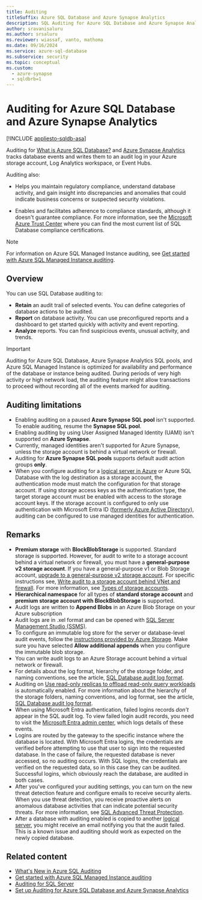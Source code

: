 ```yaml
---
title: Auditing
titleSuffix: Azure SQL Database and Azure Synapse Analytics
description: SQL Auditing for Azure SQL Database and Azure Synapse Analytics tracks database events and writes them to an audit log in your Azure storage account, Log Analytics workspace, or Event Hubs.
author: sravanisaluru
ms.author: srsaluru
ms.reviewer: wiassaf, vanto, mathoma
ms.date: 09/16/2024
ms.service: azure-sql-database
ms.subservice: security
ms.topic: conceptual
ms.custom:
  - azure-synapse
  - sqldbrb=1
---
```

# Auditing for Azure SQL Database and Azure Synapse Analytics

[!INCLUDE [appliesto-sqldb-asa](../includes/appliesto-sqldb-asa.md)]

Auditing for [What is Azure SQL Database?](sql-database-paas-overview.md) and [Azure Synapse Analytics](/azure/synapse-analytics/sql-data-warehouse/sql-data-warehouse-overview-what-is) tracks database events and writes them to an audit log in your Azure storage account, Log Analytics workspace, or Event Hubs.

Auditing also:

- Helps you maintain regulatory compliance, understand database activity, and gain insight into discrepancies and anomalies that could indicate business concerns or suspected security violations.

- Enables and facilitates adherence to compliance standards, although it doesn't guarantee compliance. For more information, see the [Microsoft Azure Trust Center](https://www.microsoft.com/trust-center/compliance/compliance-overview) where you can find the most current list of SQL Database compliance certifications.

> [!NOTE]  
> For information on Azure SQL Managed Instance auditing, see [Get started with Azure SQL Managed Instance auditing](../managed-instance/auditing-configure.md).

## Overview

You can use SQL Database auditing to:

- **Retain** an audit trail of selected events. You can define categories of database actions to be audited.
- **Report** on database activity. You can use preconfigured reports and a dashboard to get started quickly with activity and event reporting.
- **Analyze** reports. You can find suspicious events, unusual activity, and trends.

> [!IMPORTANT]  
> Auditing for Azure SQL Database, Azure Synapse Analytics SQL pools, and Azure SQL Managed Instance is optimized for availability and performance of the database or instance being audited. During periods of very high activity or high network load, the auditing feature might allow transactions to proceed without recording all of the events marked for auditing.

## Auditing limitations

- Enabling auditing on a paused **Azure Synapse SQL pool** isn't supported. To enable auditing, resume the **Synapse SQL pool**.
- Enabling auditing by using User Assigned Managed Identity (UAMI) isn't supported on **Azure Synapse**.
- Currently, managed identities aren't supported for Azure Synapse, unless the storage account is behind a virtual network or firewall.
- Auditing for **Azure Synapse SQL pools** supports default audit action groups **only**.
- When you configure auditing for a [logical server in Azure](logical-servers.md) or Azure SQL Database with the log destination as a storage account, the authentication mode must match the configuration for that storage account. If using storage access keys as the authentication type, the target storage account must be enabled with access to the storage account keys. If the storage account is configured to only use authentication with Microsoft Entra ID ([formerly Azure Active Directory](/entra/fundamentals/new-name)), auditing can be configured to use managed identities for authentication.

## Remarks

- **Premium storage** with **BlockBlobStorage** is supported. Standard storage is supported. However, for audit to write to a storage account behind a virtual network or firewall, you must have a **general-purpose v2 storage account**. If you have a general-purpose v1 or Blob Storage account, [upgrade to a general-purpose v2 storage account](/azure/storage/common/storage-account-upgrade). For specific instructions see, [Write audit to a storage account behind VNet and firewall](audit-write-storage-account-behind-vnet-firewall.md). For more information, see [Types of storage accounts](/azure/storage/common/storage-account-overview#types-of-storage-accounts).
- **Hierarchical namespace** for all types of **standard storage account** and **premium storage account with BlockBlobStorage** is supported.
- Audit logs are written to **Append Blobs** in an Azure Blob Storage on your Azure subscription
- Audit logs are in .xel format and can be opened with [SQL Server Management Studio (SSMS)](/sql/ssms/download-sql-server-management-studio-ssms).
- To configure an immutable log store for the server or database-level audit events, follow the [instructions provided by Azure Storage](/azure/storage/blobs/immutable-time-based-retention-policy-overview#allow-protected-append-blobs-writes). Make sure you have selected **Allow additional appends** when you configure the immutable blob storage.
- You can write audit logs to an Azure Storage account behind a virtual network or firewall.
- For details about the log format, hierarchy of the storage folder, and naming conventions, see the article, [SQL Database audit log format](audit-log-format.md).
- Auditing on [Use read-only replicas to offload read-only query workloads](read-scale-out.md) is automatically enabled. For more information about the hierarchy of the storage folders, naming conventions, and log format, see the article, [SQL Database audit log format](audit-log-format.md).
- When using Microsoft Entra authentication, failed logins records *don't* appear in the SQL audit log. To view failed login audit records, you need to visit the [Microsoft Entra admin center](https://entra.microsoft.com), which logs details of these events.
- Logins are routed by the gateway to the specific instance where the database is located. With Microsoft Entra logins, the credentials are verified before attempting to use that user to sign into the requested database. In the case of failure, the requested database is never accessed, so no auditing occurs. With SQL logins, the credentials are verified on the requested data, so in this case they can be audited. Successful logins, which obviously reach the database, are audited in both cases.
- After you've configured your auditing settings, you can turn on the new threat detection feature and configure emails to receive security alerts. When you use threat detection, you receive proactive alerts on anomalous database activities that can indicate potential security threats. For more information, see [SQL Advanced Threat Protection](threat-detection-overview.md).
- After a database with auditing enabled is copied to another [logical server](logical-servers.md), you might receive an email notifying you that the audit failed. This is a known issue and auditing should work as expected on the newly copied database.

## Related content

- [What's New in Azure SQL Auditing](/Shows/Data-Exposed/Whats-New-in-Azure-SQL-Auditing)
- [Get started with Azure SQL Managed Instance auditing](../managed-instance/auditing-configure.md)
- [Auditing for SQL Server](/sql/relational-databases/security/auditing/sql-server-audit-database-engine)
- [Set up Auditing for Azure SQL Database and Azure Synapse Analytics](auditing-setup.md)

